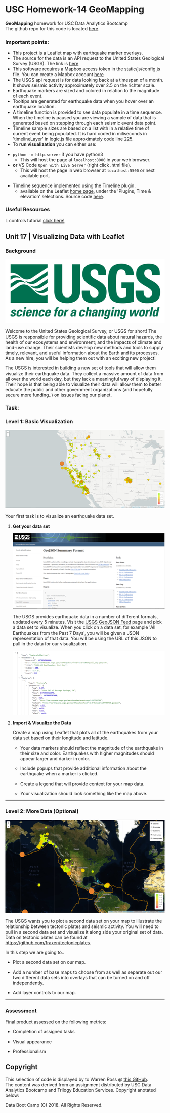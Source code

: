 # USC Homework-14 GeoMapping
**GeoMapping** homework for USC Data Analytics Bootcamp  
The github repo for this code is located [here][1].

### Important points:

- This project is a Leaflet map with earthquake marker overlays. 
- The source for the data is an API request to the United States Geological Survey (USGS). The link is [here][2]
- This software requires a Mapbox access token in the static/js/config.js file. You can create a Mapbox account [here][3]  
- The USGS api request is for data looking back at a timespan of a month. It shows seismic activity approximately over 2.5 on the richter scale.
- Earthquake markers are sized and colored in relation to the magnitude of each event.
- Tooltips are generated for earthquake data when you hover over an earthquake location.
- A timeline function is provided to see data populate in a time sequence. When the timeline is paused you are viewing a sample of data that is generated based on stepping through each seismic event data point.
- Timeline sample sizes are based on a list with in a relative time of current event being populated. It is hard coded in miliseconds in 'timelineLayer' in logic.js file approximately code line 225.
- To **run visualization** you can either use:  
 *  `python -m http.server` if you have python3
 	 - This will host the page at `localhost:8000` in your web browser.
 *  **or** VS Code `Open with Live Server` (right click .html file).  
 	 - This will host the page in web browser at `localhost:5500` or next available port.
- Timeline sequence implemented using the Timeline plugin.  
	- available on the Leaflet [home page](https://leafletjs.com "leafletjs.com"), under the 'Plugins, Time & elevation' selections. Source code [here](https://github.com/skeate/Leaflet.timeline).




### Useful Resources
L controls tutorial [click here!][3]

[2]: http://earthquake.usgs.gov/earthquakes/feed/v1.0/geojson.php "USGS Link"
[3]: https://www.mapbox.com.
[4]: https://usabilityetc.com/2016/06/how-to-create-leaflet-plugins/

## Unit 17 | Visualizing Data with Leaflet

### Background

![1-Logo](Images/1-Logo.png)

Welcome to the United States Geological Survey, or USGS for short! The USGS is responsible for providing scientific data about natural hazards, the health of our ecosystems and environment; and the impacts of climate and land-use change. Their scientists develop new methods and tools to supply timely, relevant, and useful information about the Earth and its processes. As a new hire, you will be helping them out with an exciting new project!

The USGS is interested in building a new set of tools that will allow them visualize their earthquake data. They collect a massive amount of data from all over the world each day, but they lack a meaningful way of displaying it. Their hope is that being able to visualize their data will allow them to better educate the public and other government organizations (and hopefully secure more funding..) on issues facing our planet.

### Task:

### Level 1: Basic Visualization

![2-BasicMap](Images/2-BasicMap.png)

Your first task is to visualize an earthquake data set.

1. **Get your data set**

   ![3-Data](Images/3-Data.png)

   The USGS provides earthquake data in a number of different formats, updated every 5 minutes. Visit the [USGS GeoJSON Feed](http://earthquake.usgs.gov/earthquakes/feed/v1.0/geojson.php) page and pick a data set to visualize. When you click on a data set, for example 'All Earthquakes from the Past 7 Days', you will be given a JSON representation of that data. You will be using the URL of this JSON to pull in the data for our visualization.

   ![4-JSON](Images/4-JSON.png)

2. **Import & Visualize the Data**

   Create a map using Leaflet that plots all of the earthquakes from your data set based on their longitude and latitude.

   * Your data markers should reflect the magnitude of the earthquake in their size and color. Earthquakes with higher magnitudes should appear larger and darker in color.

   * Include popups that provide additional information about the earthquake when a marker is clicked.

   * Create a legend that will provide context for your map data.

   * Your visualization should look something like the map above.

- - -

### Level 2: More Data (Optional)

![5-Advanced](Images/5-Advanced.png)

The USGS wants you to plot a second data set on your map to illustrate the relationship between tectonic plates and seismic activity. You will need to pull in a second data set and visualize it along side your original set of data. Data on tectonic plates can be found at <https://github.com/fraxen/tectonicplates>.

In this step we are going to..

* Plot a second data set on our map.

* Add a number of base maps to choose from as well as separate out our two different data sets into overlays that can be turned on and off independently.

* Add layer controls to our map.

- - -

### Assessment

Final product assessed on the following metrics:

* Completion of assigned tasks

* Visual appearance

* Professionalism


## Copyright
This selection of code is displayed by to Warren Ross @ [this GitHub][1].  
The content was derived from an assignment distributed by USC Data Analytics Bootcamp and Trilogy Education Services. Copyright anotated below:

Data Boot Camp (C) 2018. All Rights Reserved.  

[1]: https://github.com/RandallPark/USC_Homework-10_WebScraping "my repo"